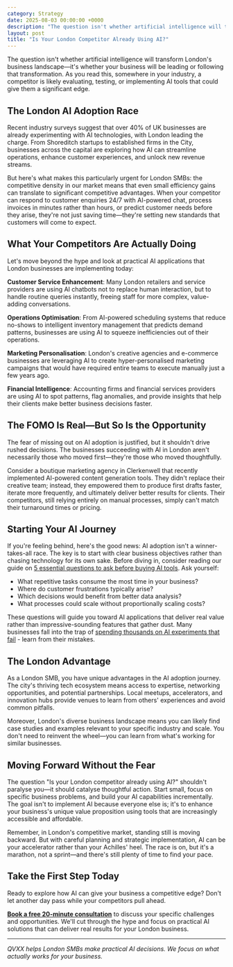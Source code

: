 ```yaml
---
category: Strategy
date: 2025-08-03 00:00:00 +0000
description: "The question isn't whether artificial intelligence will transform London's business landscape—it's whether your business will be leading or following..."
layout: post
title: "Is Your London Competitor Already Using AI?"
---
```


The question isn't whether artificial intelligence will transform London's business landscape—it's whether your business will be leading or following that transformation. As you read this, somewhere in your industry, a competitor is likely evaluating, testing, or implementing AI tools that could give them a significant edge.

## The London AI Adoption Race

Recent industry surveys suggest that over 40% of UK businesses are already experimenting with AI technologies, with London leading the charge. From Shoreditch startups to established firms in the City, businesses across the capital are exploring how AI can streamline operations, enhance customer experiences, and unlock new revenue streams.

But here's what makes this particularly urgent for London SMBs: the competitive density in our market means that even small efficiency gains can translate to significant competitive advantages. When your competitor can respond to customer enquiries 24/7 with AI-powered chat, process invoices in minutes rather than hours, or predict customer needs before they arise, they're not just saving time—they're setting new standards that customers will come to expect.

## What Your Competitors Are Actually Doing

Let's move beyond the hype and look at practical AI applications that London businesses are implementing today:

**Customer Service Enhancement**: Many London retailers and service providers are using AI chatbots not to replace human interaction, but to handle routine queries instantly, freeing staff for more complex, value-adding conversations.

**Operations Optimisation**: From AI-powered scheduling systems that reduce no-shows to intelligent inventory management that predicts demand patterns, businesses are using AI to squeeze inefficiencies out of their operations.

**Marketing Personalisation**: London's creative agencies and e-commerce businesses are leveraging AI to create hyper-personalised marketing campaigns that would have required entire teams to execute manually just a few years ago.

**Financial Intelligence**: Accounting firms and financial services providers are using AI to spot patterns, flag anomalies, and provide insights that help their clients make better business decisions faster.

## The FOMO Is Real—But So Is the Opportunity

The fear of missing out on AI adoption is justified, but it shouldn't drive rushed decisions. The businesses succeeding with AI in London aren't necessarily those who moved first—they're those who moved thoughtfully.

Consider a boutique marketing agency in Clerkenwell that recently implemented AI-powered content generation tools. They didn't replace their creative team; instead, they empowered them to produce first drafts faster, iterate more frequently, and ultimately deliver better results for clients. Their competitors, still relying entirely on manual processes, simply can't match their turnaround times or pricing.

## Starting Your AI Journey

If you're feeling behind, here's the good news: AI adoption isn't a winner-takes-all race. The key is to start with clear business objectives rather than chasing technology for its own sake. Before diving in, consider reading our guide on [5 essential questions to ask before buying AI tools](/blog/2025/07/30/5-questions-before-buying-ai-tools/). Ask yourself:

- What repetitive tasks consume the most time in your business?
- Where do customer frustrations typically arise?
- Which decisions would benefit from better data analysis?
- What processes could scale without proportionally scaling costs?

These questions will guide you toward AI applications that deliver real value rather than impressive-sounding features that gather dust. Many businesses fall into the trap of [spending thousands on AI experiments that fail](/blog/2025/01/30/why-your-2k-month-ai-experiment-is-failing/) - learn from their mistakes.

## The London Advantage

As a London SMB, you have unique advantages in the AI adoption journey. The city's thriving tech ecosystem means access to expertise, networking opportunities, and potential partnerships. Local meetups, accelerators, and innovation hubs provide venues to learn from others' experiences and avoid common pitfalls.

Moreover, London's diverse business landscape means you can likely find case studies and examples relevant to your specific industry and scale. You don't need to reinvent the wheel—you can learn from what's working for similar businesses.

## Moving Forward Without the Fear

The question "Is your London competitor already using AI?" shouldn't paralyse you—it should catalyse thoughtful action. Start small, focus on specific business problems, and build your AI capabilities incrementally. The goal isn't to implement AI because everyone else is; it's to enhance your business's unique value proposition using tools that are increasingly accessible and affordable.

Remember, in London's competitive market, standing still is moving backward. But with careful planning and strategic implementation, AI can be your accelerator rather than your Achilles' heel. The race is on, but it's a marathon, not a sprint—and there's still plenty of time to find your pace.

## Take the First Step Today

Ready to explore how AI can give your business a competitive edge? Don't let another day pass while your competitors pull ahead. 

**[Book a free 20-minute consultation](https://calendar.app.google/FEpevxQTJxqaTzTPA)** to discuss your specific challenges and opportunities. We'll cut through the hype and focus on practical AI solutions that can deliver real results for your London business.

---

*QVXX helps London SMBs make practical AI decisions. We focus on what actually works for your business.*